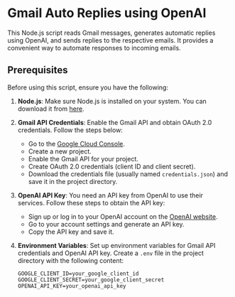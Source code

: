 # Gmail Auto Replies using OpenAI

This Node.js script reads Gmail messages, generates automatic replies using OpenAI, and sends replies to the respective emails. It provides a convenient way to automate responses to incoming emails.

## Prerequisites

Before using this script, ensure you have the following:

1. **Node.js**: Make sure Node.js is installed on your system. You can download it from [here](https://nodejs.org/).

2. **Gmail API Credentials**: Enable the Gmail API and obtain OAuth 2.0 credentials. Follow the steps below:

   - Go to the [Google Cloud Console](https://console.cloud.google.com/).
   - Create a new project.
   - Enable the Gmail API for your project.
   - Create OAuth 2.0 credentials (client ID and client secret).
   - Download the credentials file (usually named `credentials.json`) and save it in the project directory.

3. **OpenAI API Key**: You need an API key from OpenAI to use their services. Follow these steps to obtain the API key:

   - Sign up or log in to your OpenAI account on the [OpenAI website](https://platform.openai.com/signup).
   - Go to your account settings and generate an API key.
   - Copy the API key and save it. 

4. **Environment Variables**: Set up environment variables for Gmail API credentials and OpenAI API key. Create a `.env` file in the project directory with the following content:

   ```plaintext
   GOOGLE_CLIENT_ID=your_google_client_id
   GOOGLE_CLIENT_SECRET=your_google_client_secret
   OPENAI_API_KEY=your_openai_api_key
